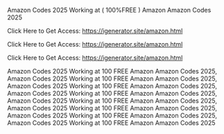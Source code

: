 Amazon Codes 2025 Working at ( 100%FREE ) Amazon Amazon Codes 2025

Click Here to Get Access: https://igenerator.site/amazon.html

Click Here to Get Access: https://igenerator.site/amazon.html

Click Here to Get Access: https://igenerator.site/amazon.html

Amazon Codes 2025 Working at 100 FREE Amazon Amazon Codes 2025, Amazon Codes 2025 Working at 100 FREE Amazon Amazon Codes 2025, Amazon Codes 2025 Working at 100 FREE Amazon Amazon Codes 2025, Amazon Codes 2025 Working at 100 FREE Amazon Amazon Codes 2025, Amazon Codes 2025 Working at 100 FREE Amazon Amazon Codes 2025, Amazon Codes 2025 Working at 100 FREE Amazon Amazon Codes 2025, Amazon Codes 2025 Working at 100 FREE Amazon Amazon Codes 2025, Amazon Codes 2025 Working at 100 FREE Amazon Amazon Codes 2025

